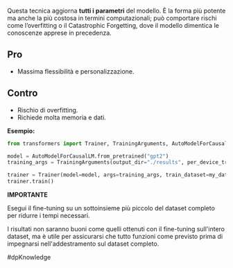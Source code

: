 Questa tecnica aggiorna **tutti i parametri** del modello. È la forma più potente ma anche la più costosa in termini computazionali; può comportare rischi come l’overfitting o il Catastrophic Forgetting, dove il modello dimentica le conoscenze apprese in precedenza.

## Pro

- Massima flessibilità e personalizzazione.

## Contro

- Rischio di overfitting.
- Richiede molta memoria e dati.

**Esempio:**

```python
from transformers import Trainer, TrainingArguments, AutoModelForCausalLM

model = AutoModelForCausalLM.from_pretrained("gpt2")
training_args = TrainingArguments(output_dir="./results", per_device_train_batch_size=2, num_train_epochs=1)

trainer = Trainer(model=model, args=training_args, train_dataset=my_dataset)
trainer.train()
```

**IMPORTANTE**

Esegui il fine-tuning su un sottoinsieme più piccolo del dataset completo per ridurre i tempi necessari.

I risultati non saranno buoni come quelli ottenuti con il fine-tuning sull'intero dataset, ma è utile per assicurarsi che tutto funzioni come previsto prima di impegnarsi nell'addestramento sul dataset completo.

#dpKnowledge 